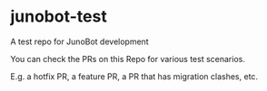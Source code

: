 # junobot-test

A test repo for JunoBot development

You can check the PRs on this Repo for various test scenarios.

E.g. a hotfix PR, a feature PR, a PR that has migration clashes, etc.

